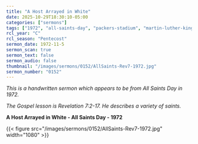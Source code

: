```yaml
---
title: "A Host Arrayed in White"
date: 2025-10-29T18:30:10-05:00
categories: ["sermons"]
tags: ["1972", "all-saints-day", "packers-stadium", "martin-luther-king"]
rcl_year: "C"
rcl_season: "Pentecost"
sermon_date: 1972-11-5
sermon_scan: true
sermon_text: false
sermon_audio: false
thumbnail: "/images/sermons/0152/AllSaints-Rev7-1972.jpg"
sermon_number: "0152"
---
```


_This is a handwritten sermon which appears to be from All Saints Day in 1972._

<!--more-->

_The Gospel lesson is Revelation 7:2-17. He describes a variety of saints._

**A Host Arrayed in White - All Saints Day - 1972**

{{< figure src="/images/sermons/0152/AllSaints-Rev7-1972.jpg" width="1080" >}}
